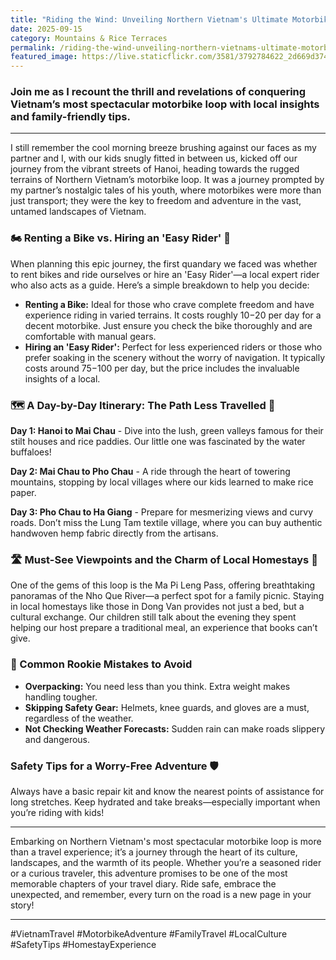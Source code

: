 ```yaml
---
title: "Riding the Wind: Unveiling Northern Vietnam's Ultimate Motorbike Adventure"
date: 2025-09-15
category: Mountains & Rice Terraces
permalink: /riding-the-wind-unveiling-northern-vietnams-ultimate-motorbike-adventure/
featured_image: https://live.staticflickr.com/3581/3792784622_2d669d3746.jpg
---
```

### Join me as I recount the thrill and revelations of conquering Vietnam’s most spectacular motorbike loop with local insights and family-friendly tips.

- - -

I still remember the cool morning breeze brushing against our faces as my partner and I, with our kids snugly fitted in between us, kicked off our journey from the vibrant streets of Hanoi, heading towards the rugged terrains of Northern Vietnam’s motorbike loop. It was a journey prompted by my partner’s nostalgic tales of his youth, where motorbikes were more than just transport; they were the key to freedom and adventure in the vast, untamed landscapes of Vietnam.

### 🏍️ Renting a Bike vs. Hiring an 'Easy Rider' 🛵

When planning this epic journey, the first quandary we faced was whether to rent bikes and ride ourselves or hire an 'Easy Rider'—a local expert rider who also acts as a guide. Here’s a simple breakdown to help you decide:

* **Renting a Bike:** Ideal for those who crave complete freedom and have experience riding in varied terrains. It costs roughly $10-$20 per day for a decent motorbike. Just ensure you check the bike thoroughly and are comfortable with manual gears.
* **Hiring an 'Easy Rider':** Perfect for less experienced riders or those who prefer soaking in the scenery without the worry of navigation. It typically costs around $75-$100 per day, but the price includes the invaluable insights of a local.

### 🗺️ A Day-by-Day Itinerary: The Path Less Travelled 🌄

**Day 1: Hanoi to Mai Chau** - Dive into the lush, green valleys famous for their stilt houses and rice paddies. Our little one was fascinated by the water buffaloes!

**Day 2: Mai Chau to Pho Chau** - A ride through the heart of towering mountains, stopping by local villages where our kids learned to make rice paper.

**Day 3: Pho Chau to Ha Giang** - Prepare for mesmerizing views and curvy roads. Don’t miss the Lung Tam textile village, where you can buy authentic handwoven hemp fabric directly from the artisans.

### 🛣️ Must-See Viewpoints and the Charm of Local Homestays 🏡

One of the gems of this loop is the Ma Pi Leng Pass, offering breathtaking panoramas of the Nho Que River—a perfect spot for a family picnic. Staying in local homestays like those in Dong Van provides not just a bed, but a cultural exchange. Our children still talk about the evening they spent helping our host prepare a traditional meal, an experience that books can’t give.

### 🛑 Common Rookie Mistakes to Avoid

* **Overpacking:** You need less than you think. Extra weight makes handling tougher.
* **Skipping Safety Gear:** Helmets, knee guards, and gloves are a must, regardless of the weather.
* **Not Checking Weather Forecasts:** Sudden rain can make roads slippery and dangerous.

### Safety Tips for a Worry-Free Adventure 🛡️

Always have a basic repair kit and know the nearest points of assistance for long stretches. Keep hydrated and take breaks—especially important when you’re riding with kids!

- - -

Embarking on Northern Vietnam's most spectacular motorbike loop is more than a travel experience; it’s a journey through the heart of its culture, landscapes, and the warmth of its people. Whether you’re a seasoned rider or a curious traveler, this adventure promises to be one of the most memorable chapters of your travel diary. Ride safe, embrace the unexpected, and remember, every turn on the road is a new page in your story!

- - -

\#VietnamTravel #MotorbikeAdventure #FamilyTravel #LocalCulture #SafetyTips #HomestayExperience
